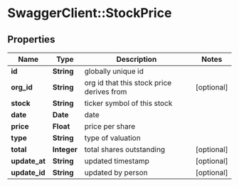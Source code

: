 # SwaggerClient::StockPrice

## Properties
Name | Type | Description | Notes
------------ | ------------- | ------------- | -------------
**id** | **String** | globally unique id | 
**org_id** | **String** | org id that this stock price derives from | [optional] 
**stock** | **String** | ticker symbol of this stock | 
**date** | **Date** | date | 
**price** | **Float** | price per share | 
**type** | **String** | type of valuation | 
**total** | **Integer** | total shares outstanding | [optional] 
**update_at** | **String** | updated timestamp | [optional] 
**update_id** | **String** | updated by person | [optional] 


